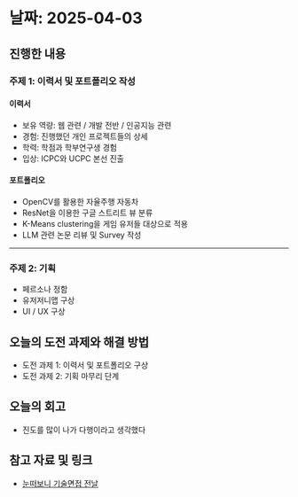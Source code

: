 # 날짜: 2025-04-03

## 진행한 내용
### 주제 1: 이력서 및 포트폴리오 작성
#### 이력서
- 보유 역량: 웹 관련 / 개발 전반 / 인공지능 관련
- 경험: 진행했던 개인 프로젝트들의 상세
- 학력: 학점과 학부연구생 경험
- 입상: ICPC와 UCPC 본선 진출

#### 포트폴리오
- OpenCV를 활용한 자율주행 자동차
- ResNet을 이용한 구글 스트리트 뷰 분류
- K-Means clustering을 게임 유저들 대상으로 적용
- LLM 관련 논문 리뷰 및 Survey 작성

---

### 주제 2: 기획
- 페르소나 정함
- 유저저니맵 구상
- UI / UX 구상

## 오늘의 도전 과제와 해결 방법
- 도전 과제 1: 이력서 및 포트폴리오 구상
- 도전 과제 2: 기획 마무리 단계

## 오늘의 회고
- 진도를 많이 나가 다행이라고 생각했다
  
## 참고 자료 및 링크
- [눈떠보니 기술면접 전날](https://ridibooks.com/books/2773000080)
